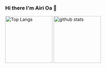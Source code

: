 ### Hi there I'm Airi Oa 👋
<p align="left">
<img alt="Top Langs" height="150px" src="https://github-readme-stats.vercel.app/api/top-langs/?username=nunupy345345&layout=compact&show_icons=true&theme=onedark" />
<img alt="github stats" height="150px" src="https://github-readme-stats.vercel.app/api?username=nunupy345345&theme=onedark&show_icons=ture" />
</p>
</p>
<!--
**nunupy345345/nunupy345345** is a ✨ _special_ ✨ repository because its `README.md` (this file) appears on your GitHub profile.

Here are some ideas to get you started:

- 🔭 I’m currently working on ...
- 🌱 I’m currently learning ...
- 👯 I’m looking to collaborate on ...
- 🤔 I’m looking for help with ...
- 💬 Ask me about ...
- 📫 How to reach me: ...
- 😄 Pronouns: ...
- ⚡ Fun fact: ...
-->
